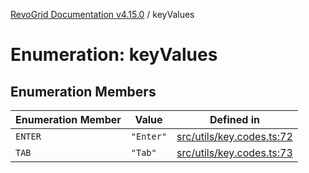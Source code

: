 [RevoGrid Documentation v4.15.0](README.md) / keyValues

# Enumeration: keyValues

## Enumeration Members

| Enumeration Member | Value | Defined in |
| ------ | ------ | ------ |
| `ENTER` | `"Enter"` | [src/utils/key.codes.ts:72](https://github.com/revolist/revogrid/blob/f57e3b1afae49404a5b6670c54899cb5770f47c4/src/utils/key.codes.ts#L72) |
| `TAB` | `"Tab"` | [src/utils/key.codes.ts:73](https://github.com/revolist/revogrid/blob/f57e3b1afae49404a5b6670c54899cb5770f47c4/src/utils/key.codes.ts#L73) |
